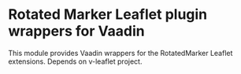 Rotated Marker Leaflet plugin wrappers for Vaadin
=========================================

This module provides Vaadin wrappers for the RotatedMarker Leaflet extensions. Depends on v-leaflet project.